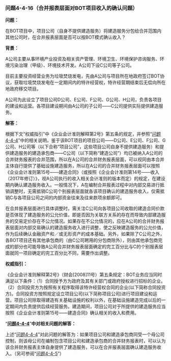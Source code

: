 ### 问题4-4-16（合并报表层面对BOT项目收入的确认问题）

**问题：**

在BOT项目中，项目公司（自身不提供建造服务）将建造服务分包给合并范围内其他公司时，在合并报表层面是否可以按BOT模式确认收入？

**背景：**

A公司主要从事环境产业投资及相关资产管理、环境卫生、环境保护咨询服务、环境污染治理（甲级）、环境技术开发。A公司下设C公司等子公司。

目前主要投资经营业务为垃圾焚烧发电，先由A公司与项目所在地政府签订BOT协议，获取垃圾焚烧发电在一定期间内的特许经营权，特许经营期结束后无偿向所在地政府移交项目。

A公司为此设立了项目公司D公司、E公司、F公司、G公司、H公司，负责各项目的建设和运营。各项目建设期间由A公司的子公司——C公司提供实际提供建造服务。

**解答：**

根据下文“权威指引”中《企业会计准则解释第2号》第五条的规定，并参照“[问题4-4-4](#问题4-4-4企业会计准则解释第2号第五条规定项目公司未提供实际建造服务将基础设施发包给其他方的不应确认建造服务收入若基础设施的建造承包商为发包方项目公司的关联公司是否也适用此项规定不确认建造服务收入)”中的相关说明，鉴于该BOT项目的项目公司——D公司、E公司、F公司、G公司、H公司等（以下合称“项目公司”，这些项目公司自身不提供建造服务）和提供建造服务的建造承包商——C公司（以下简称“建造公司”）均已被纳入A公司的合并财务报表的合并范围，所以在A公司的合并财务报表层面，可以视同由本合并主体自行提供了基础设施建造服务，所以在A公司的合并财务报表层面可以按照《企业会计准则第15号——建造合同》（或按照《企业会计准则第14号——收入（2017年修订）》，视A公司执行的收入相关会计准则的版本而定）的规定，在建设期内确认建造服务收入。一般情况下，A在编制合并报表过程中对内部交易进行抵销调整时，无需抵销C公司个别报表层面就各该项目确认的建造服务收入，仅需抵销C与各项目公司之间的内部资金往来及往来款项余额即可。

在合并报表层面进行具体调整时，需关注C公司向各项目公司收取的建造合同价款是否体现了建造服务的公允价值，即是否因为关联方关系的存在而导致内部建造服务的交易定价存在不公允情况。如果存在不公允情况的，应在A公司的合并财务报表层面对内部交易确认的建造服务收入进行调整，使之反映建造服务的公允价值，作为后续确认金融资产和／或无形资产的成本基础。另外，如果除了C公司之外，各BOT项目还有其他承包商的（由C公司聘用的分包商除外），则由其他承包商完成的部分也可能导致A公司合并财务报表层面确定的完工百分比与C的个别报表层面就同一项目确定的完工百分比不同，需要作出调整。

**权威指引：**

《企业会计准则解释第2号》（财会[2008]11号）第五条规定：BOT业务应当同时满足以下条件：（1）合同授予方为政府及其有关部门或政府授权进行招标的企业。（2）合同投资方为按照有关程序取得该特许经营权合同的企业(以下简称合同投资方)。合同投资方按照规定设立项目公司(以下简称项目公司)进行项目建设和运营。项目公司除取得建造有关基础设施的权利以外，在基础设施建造完成以后的一定期间内负责提供后续经营服务。建造期间，项目公司对于所提供的建造服务应当按照《企业会计准则第15号——建造合同》确认相关的收入和费用。

“[**问题4-4-4**](#问题4-4-4企业会计准则解释第2号第五条规定项目公司未提供实际建造服务将基础设施发包给其他方的不应确认建造服务收入若基础设施的建造承包商为发包方项目公司的关联公司是否也适用此项规定不确认建造服务收入)”**中对相关问题的解答：**

上述“[问题4-4-4](#问题4-4-4企业会计准则解释第2号第五条规定项目公司未提供实际建造服务将基础设施发包给其他方的不应确认建造服务收入若基础设施的建造承包商为发包方项目公司的关联公司是否也适用此项规定不确认建造服务收入)”对此问题的解答为：如果项目公司和建造承包商同受一个母公司控制，则该母公司在编制包含项目公司和建造承包商的合并财务报表时，可以认为该合并财务报表主体自身提供了建造服务，可以在合并报表层面确认建造服务收入。（另可参阅“[问题4-4-5](#_Hlk379281285)”）